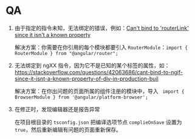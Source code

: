 # QA

1. 由于指定的指令未知，无法绑定的错误，例如：[Can't bind to 'routerLink' since it isn't a known property](https://stackoverflow.com/questions/42035387/cant-bind-to-routerlink-since-it-isnt-a-known-property)

   解决方案：你需要在你引用的每个模块都要引入 `RouterModule`：`import { RouterModule } from "@angular/router";`

2. 无法绑定到 ngXX 指令，因为它不是已知的某个标签的属性，如：https://stackoverflow.com/questions/42063686/cant-bind-to-ngif-since-it-isnt-a-known-property-of-div-in-production-buil

   解决方案：在你出问题的页面所属的组件注册的模块中，导入 ` import { BrowserModule } from '@angular/platform-browser';`

3. 在修正时，发现编辑器还是报告异常

    在项目根目录的 `tsconfig.json` 把编译选项节点 `complieOnSave` 设置为 `true`，然后重新编辑有问题的页面重新保存。